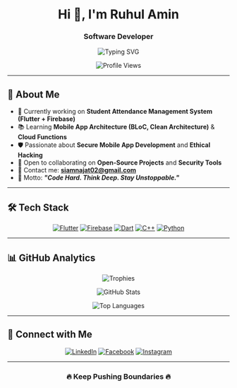 <h1 align="center">Hi 👋, I'm Ruhul Amin</h1>
<h3 align="center">Software Developer</h3>

<p align="center">
  <img src="https://readme-typing-svg.herokuapp.com?font=Fira+Code&size=24&pause=1000&color=00FFD1&center=true&vCenter=true&width=1000&lines=2nd+Year+CSE+Student+at+RUET;Aspiring+ML+Engineer+%7C+Data+Science+Enthusiast;Python+%26+C%2B%2B+%7C+Competitive+Programmer;Exploring+AI+%7C+Web+Development+%7C+Cloud+Computing;Keep+Learning+%26+Building...+🚀" alt="Typing SVG" />
</p>


<p align="center">
  <img src="https://komarev.com/ghpvc/?username=najat-ttt&label=Profile%20Views&color=00FFD1&style=flat-square" alt="Profile Views" />
</p>

---

## 🧠 About Me

- 🚀 Currently working on **Student Attendance Management System (Flutter + Firebase)**
- 📚 Learning **Mobile App Architecture (BLoC, Clean Architecture)** & **Cloud Functions**
- 🛡️ Passionate about **Secure Mobile App Development** and **Ethical Hacking**
- 🤝 Open to collaborating on **Open-Source Projects** and **Security Tools**
- 📩 Contact me: **siamnajat02@gmail.com**
- 💬 Motto: _**"Code Hard. Think Deep. Stay Unstoppable."**_

---

## 🛠️ Tech Stack

<p align="center">
  <a href="https://flutter.dev" target="_blank"><img src="https://img.shields.io/badge/Flutter-000000?style=for-the-badge&logo=flutter&logoColor=00FFD1" alt="Flutter"/></a>
  <a href="https://firebase.google.com/" target="_blank"><img src="https://img.shields.io/badge/Firebase-000000?style=for-the-badge&logo=firebase&logoColor=FFCA28" alt="Firebase"/></a>
  <a href="https://dart.dev" target="_blank"><img src="https://img.shields.io/badge/Dart-000000?style=for-the-badge&logo=dart&logoColor=0175C2" alt="Dart"/></a>
  <a href="https://cplusplus.com/" target="_blank"><img src="https://img.shields.io/badge/C++-000000?style=for-the-badge&logo=c%2B%2B&logoColor=00599C" alt="C++"/></a>
  <a href="https://python.org" target="_blank"><img src="https://img.shields.io/badge/Python-000000?style=for-the-badge&logo=python&logoColor=3776AB" alt="Python"/></a>
</p>

---

## 📊 GitHub Analytics

<p align="center">
  <img src="https://github-profile-trophy.vercel.app/?username=najat-ttt&theme=algolia&margin-w=15&margin-h=15&no-frame=true" alt="Trophies" />
</p>

<p align="center">
  <img src="https://github-readme-stats.vercel.app/api?username=najat-ttt&show_icons=true&theme=algolia&hide_border=true&icon_color=00FFD1&title_color=00FFD1&text_color=FFFFFF&bg_color=000000" alt="GitHub Stats" />
</p>


<p align="center">
  <img src="https://github-readme-stats.vercel.app/api/top-langs/?username=najat-ttt&layout=compact&theme=algolia&hide_border=true&bg_color=000000" alt="Top Languages" />
</p>

---


## 🔗 Connect with Me

<p align="center">
  <a href="https://linkedin.com/in/sheikhsiamnajat" target="_blank"><img src="https://img.shields.io/badge/LinkedIn-000000?style=for-the-badge&logo=linkedin&logoColor=0A66C2" alt="LinkedIn"/></a>
  <a href="https://facebook.com/snajat146" target="_blank"><img src="https://img.shields.io/badge/Facebook-000000?style=for-the-badge&logo=facebook&logoColor=1877F2" alt="Facebook"/></a>
  <a href="https://instagram.com/najat_t28" target="_blank"><img src="https://img.shields.io/badge/Instagram-000000?style=for-the-badge&logo=instagram&logoColor=E4405F" alt="Instagram"/></a>
</p>

---

<h3 align="center">🔥 Keep Pushing Boundaries 🔥</h3>
